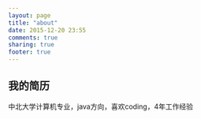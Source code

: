```yaml
---
layout: page
title: "about"
date: 2015-12-20 23:55
comments: true
sharing: true
footer: true
---
```


我的简历
-------
中北大学计算机专业，java方向，喜欢coding，4年工作经验

